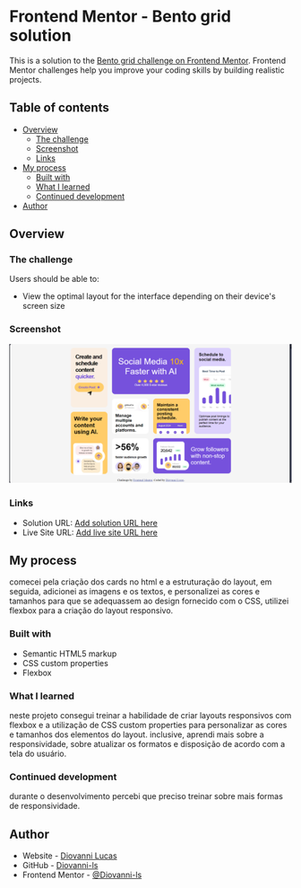 # Frontend Mentor - Bento grid solution

This is a solution to the [Bento grid challenge on Frontend Mentor](https://www.frontendmentor.io/challenges/bento-grid-RMydElrlOj). Frontend Mentor challenges help you improve your coding skills by building realistic projects. 

## Table of contents

- [Overview](#overview)
  - [The challenge](#the-challenge)
  - [Screenshot](#screenshot)
  - [Links](#links)
- [My process](#my-process)
  - [Built with](#built-with)
  - [What I learned](#what-i-learned)
  - [Continued development](#continued-development)
- [Author](#author)



## Overview

### The challenge

Users should be able to:

- View the optimal layout for the interface depending on their device's screen size

### Screenshot

![](./design/Screenshot.png)


### Links

- Solution URL: [Add solution URL here](https://www.frontendmentor.io/solutions/bento-grid-by-diovanni-lucas-kA1DzqXzpE)
- Live Site URL: [Add live site URL here](https://front-end-mentor-bento-grid.vercel.app)

## My process
comecei pela criação dos cards no html e a estruturação  do layout, em seguida, adicionei as imagens e os textos, e personalizei as  cores e tamanhos para que se adequassem ao design fornecido com o CSS,  utilizei flexbox para a criação do layout responsivo.
### Built with

- Semantic HTML5 markup
- CSS custom properties
- Flexbox


### What I learned
 neste projeto consegui treinar  a habilidade de criar layouts responsivos com flexbox e a utilização de CSS custom properties para  personalizar as cores e tamanhos dos elementos do layout.
 inclusive, aprendi mais sobre a responsividade, sobre atualizar os formatos e disposição de acordo  com a tela do usuário.

### Continued development

durante o desenvolvimento percebi que preciso treinar sobre mais formas de responsividade. 


## Author

- Website - [Diovanni Lucas](https://www.linkedin.com/in/diovanni-ls2004/)
- GitHub - [Diovanni-ls](https://github.com/Diovanni-ls)
- Frontend Mentor - [@Diovanni-ls](https://www.frontendmentor.io/profile/Diovanni-ls)

